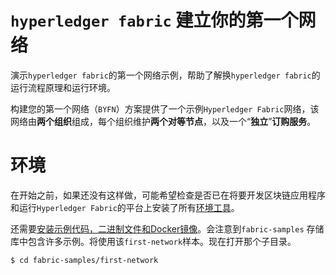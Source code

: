 # `hyperledger fabric` 建立你的第一个网络
演示`hyperledger fabric`的第一个网络示例，帮助了解换`hyperledger fabric`的运行流程原理和运行环境。

构建您的第一个网络（`BYFN`）方案提供了一个示例`Hyperledger Fabric`网络，该网络由**两个组织**组成，每个组织维护**两个对等节点**，以及一个“**独立**”**订购服务**。

# 环境

在开始之前，如果还没有这样做，可能希望检查是否已在将要开发区块链应用程序和运行`Hyperledger Fabric`的平台上安装了所有[环境工具](hyperledger%20fabric%20入门.md)。

还需要[安装示例代码，二进制文件和Docker镜像](https://hyperledger-fabric.readthedocs.io/en/latest/install.html)。会注意到`fabric-samples` 存储库中包含许多示例。将使用该`first-network`样本。现在打开那个子目录。

```sh
$ cd fabric-samples/first-network
```




